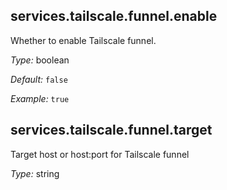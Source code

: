 [comment]: # (Do not edit this file as it is autogenerated. Go to docs/individual-docs if you want to make edits.)


[comment]: # (Please add your documentation on top of this line)

## services\.tailscale\.funnel\.enable

Whether to enable Tailscale funnel\.



*Type:*
boolean



*Default:*
` false `



*Example:*
` true `



## services\.tailscale\.funnel\.target



Target host or host:port for Tailscale funnel



*Type:*
string
